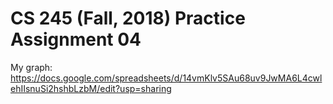 # CS 245 (Fall, 2018) Practice Assignment 04

My graph: https://docs.google.com/spreadsheets/d/14vmKlv5SAu68uv9JwMA6L4cwlehIIsnuSi2hshbLzbM/edit?usp=sharing

